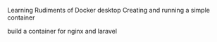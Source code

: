 Learning Rudiments of Docker desktop
Creating and running a simple container

build a container for nginx and laravel
